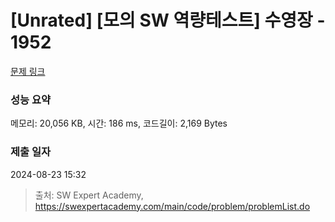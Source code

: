 # [Unrated] [모의 SW 역량테스트] 수영장 - 1952 

[문제 링크](https://swexpertacademy.com/main/code/problem/problemDetail.do?contestProbId=AV5PpFQaAQMDFAUq) 

### 성능 요약

메모리: 20,056 KB, 시간: 186 ms, 코드길이: 2,169 Bytes

### 제출 일자

2024-08-23 15:32



> 출처: SW Expert Academy, https://swexpertacademy.com/main/code/problem/problemList.do